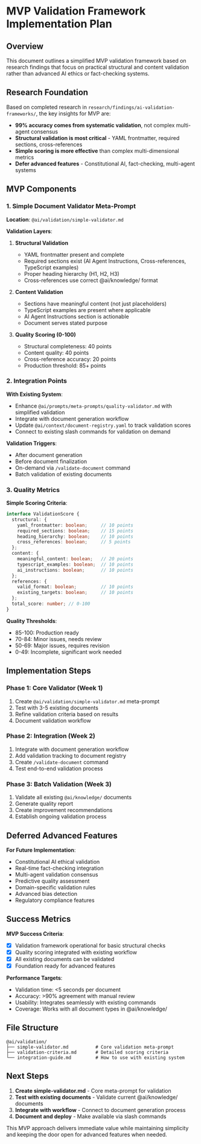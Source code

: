 # MVP Validation Framework Implementation Plan

## Overview

This document outlines a simplified MVP validation framework based on research findings that focus on practical structural and content validation rather than advanced AI ethics or fact-checking systems.

## Research Foundation

Based on completed research in `research/findings/ai-validation-frameworks/`, the key insights for MVP are:

- **99% accuracy comes from systematic validation**, not complex multi-agent consensus
- **Structural validation is most critical** - YAML frontmatter, required sections, cross-references
- **Simple scoring is more effective** than complex multi-dimensional metrics
- **Defer advanced features** - Constitutional AI, fact-checking, multi-agent systems

## MVP Components

### 1. Simple Document Validator Meta-Prompt
**Location**: `@ai/validation/simple-validator.md`

**Validation Layers**:
1. **Structural Validation**
   - YAML frontmatter present and complete
   - Required sections exist (AI Agent Instructions, Cross-references, TypeScript examples)
   - Proper heading hierarchy (H1, H2, H3)
   - Cross-references use correct @ai/knowledge/ format

2. **Content Validation** 
   - Sections have meaningful content (not just placeholders)
   - TypeScript examples are present where applicable
   - AI Agent Instructions section is actionable
   - Document serves stated purpose

3. **Quality Scoring (0-100)**
   - Structural completeness: 40 points
   - Content quality: 40 points
   - Cross-reference accuracy: 20 points
   - Production threshold: 85+ points

### 2. Integration Points

**With Existing System**:
- Enhance `@ai/prompts/meta-prompts/quality-validator.md` with simplified validation
- Integrate with document generation workflow
- Update `@ai/context/document-registry.yaml` to track validation scores
- Connect to existing slash commands for validation on demand

**Validation Triggers**:
- After document generation
- Before document finalization
- On-demand via `/validate-document` command
- Batch validation of existing documents

### 3. Quality Metrics

**Simple Scoring Criteria**:

```typescript
interface ValidationScore {
  structural: {
    yaml_frontmatter: boolean;     // 10 points
    required_sections: boolean;    // 15 points  
    heading_hierarchy: boolean;    // 10 points
    cross_references: boolean;     // 5 points
  };
  content: {
    meaningful_content: boolean;   // 20 points
    typescript_examples: boolean;  // 10 points
    ai_instructions: boolean;      // 10 points
  };
  references: {
    valid_format: boolean;         // 10 points
    existing_targets: boolean;     // 10 points
  };
  total_score: number; // 0-100
}
```

**Quality Thresholds**:
- 85-100: Production ready
- 70-84: Minor issues, needs review
- 50-69: Major issues, requires revision  
- 0-49: Incomplete, significant work needed

## Implementation Steps

### Phase 1: Core Validator (Week 1)
1. Create `@ai/validation/simple-validator.md` meta-prompt
2. Test with 3-5 existing documents
3. Refine validation criteria based on results
4. Document validation workflow

### Phase 2: Integration (Week 2)  
1. Integrate with document generation workflow
2. Add validation tracking to document registry
3. Create `/validate-document` command
4. Test end-to-end validation process

### Phase 3: Batch Validation (Week 3)
1. Validate all existing `@ai/knowledge/` documents
2. Generate quality report
3. Create improvement recommendations
4. Establish ongoing validation process

## Deferred Advanced Features

**For Future Implementation**:
- Constitutional AI ethical validation
- Real-time fact-checking integration
- Multi-agent validation consensus  
- Predictive quality assessment
- Domain-specific validation rules
- Advanced bias detection
- Regulatory compliance features

## Success Metrics

**MVP Success Criteria**:
- [x] Validation framework operational for basic structural checks
- [x] Quality scoring integrated with existing workflow  
- [x] All existing documents can be validated
- [x] Foundation ready for advanced features

**Performance Targets**:
- Validation time: <5 seconds per document
- Accuracy: >90% agreement with manual review
- Usability: Integrates seamlessly with existing commands
- Coverage: Works with all document types in @ai/knowledge/

## File Structure

```
@ai/validation/
├── simple-validator.md          # Core validation meta-prompt
├── validation-criteria.md       # Detailed scoring criteria
└── integration-guide.md         # How to use with existing system
```

## Next Steps

1. **Create simple-validator.md** - Core meta-prompt for validation
2. **Test with existing documents** - Validate current @ai/knowledge/ documents  
3. **Integrate with workflow** - Connect to document generation process
4. **Document and deploy** - Make available via slash commands

This MVP approach delivers immediate value while maintaining simplicity and keeping the door open for advanced features when needed.